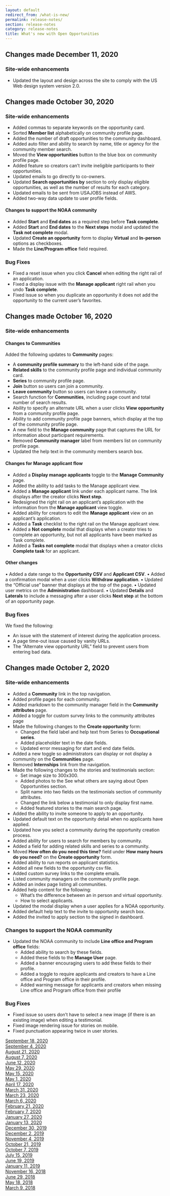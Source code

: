```yaml
---
layout: default
redirect_from: /what-is-new/
permalink: release-notes/
section: release-notes
category: release-notes
title: What's new with Open Opportunities
---
```


## Changes made December 11, 2020

### Site-wide enhancements

* Updated the layout and design across the site to comply with the US Web design system version 2.0.

## Changes made October 30, 2020

### Site-wide enhancements

* Added commas to separate keywords on the opportunity card.
* Sorted **Member list** alphabetically on community profile page.
* Added the number of draft opportunities to the community dashboard.
* Added auto filter and ability to search by name, title or agency for the community member search.
* Moved the **View opportunities** button to the blue box on community profile page.
* Added feature so creators can’t invite ineligible participants to their opportunities.
* Updated emails to go directly to co-owners.
* Updated **Search opportunities by** section to only display eligible opportunities, as well as the number of results for each category.
* Updated emails to be sent from USAJOBS instead of AWS.
* Added two-way data update to user profile fields.

#### Changes to support the NOAA community

* Added **Start** and **End dates** as a required step before **Task complete**.
* Added **Start** and **End dates** to the **Next steps** modal and updated the **Task not complete** modal.
* Updated **Create an opportunity** form to display **Virtual** and **In-person** options as checkboxes.
* Made the **Line/Program office** field required.

### Bug Fixes

* Fixed a reset issue when you click **Cancel** when editing the right rail of an application.
* Fixed a display issue with the **Manage applicant** right rail when you undo **Task complete**.
* Fixed issue so when you duplicate an opportunity it does not add the opportunity to the current user’s favorites.


## Changes made October 16, 2020

### Site-wide enhancements

#### Changes to Communities

Added the following updates to **Community** pages:

* A **community profile summary** to the left-hand side of the page.
* **Related skills** to the community profile page and individual community card.
* **Series** to community profile page.
* **Join** button so users can join a community.
* **Leave community** button so users can leave a community.
* Search function for **Communities**, including page count and total number of search results.
* Ability to specify an alternate URL when a user clicks **View opportunity** from a community profile page.
* Ability to add community profile page banners, which display at the top of the community profile page.
* A new field to the **Manage community** page that captures the URL for information about participant requirements.
* Removed **Community manager** label from members list on community profile page.
* Updated the help text in the community members search box.

#### Changes for Manage applicant flow

* Added a **Display manage applicants** toggle to the **Manage Community** page.
* Added the ability to add tasks to the Manage applicant view.
* Added a **Manage applicant** link under each applicant name. The link displays after the creator clicks **Next step**.
* Redesigned the right rail on an applicant’s application with the information from the **Manage applicant** view toggle.
* Added ability for creators to edit the **Manage applicant** view on an applicant’s application.
* Added a **Task** checklist to the right rail on the Manage applicant view.
* Added a **Not complete** modal that displays when a creator tries to complete an opportunity, but not all applicants have been marked as Task complete.
* Added a **Tasks not complete** modal that displays when a creator clicks **Complete task** for an applicant.

#### Other changes

•	Added a date range to the **Opportunity CSV** and **Applicant CSV**.
•	Added a confirmation modal when a user clicks **Withdraw application**.
•	Updated the “Official use” banner that displays at the top of the page.
•	Updated user metrics on the **Administration** dashboard.
•	Updated **Details** and **Laterals** to include a messaging after a user clicks **Next step** at the bottom of an opportunity page.

### Bug fixes

We fixed the following:

* An issue with the statement of interest during the application process.
* A page time-out issue caused by vanity URLs.
* The “Alternate view opportunity URL” field to prevent users from entering bad data.


## Changes made October 2, 2020

### Site-wide enhancements

- Added a **Community** link in the top navigation.
- Added profile pages for each community.
- Added markdown to the community manager field in the **Community attributes** page.
- Added a toggle for custom survey links to the community attributes page
- Made the following changes to the **Create opportunity** form:
  - Changed the field label and help text from Series to **Occupational series**.
  - Added placeholder text in the date fields.
  - Updated error messaging for start and end date fields.
- Added a new toggle so administrators can display or not display a community on the **Communities** page.
- Removed **Internships** link from the navigation.
- Made the following changes to the stories and testimonials section:
  - Set image size to 300x300.
  - Added photos to the See what others are saying about Open Opportunities section.
  - Split name into two fields on the testimonials section of community attributes.
  - Changed the link below a testimonial to only display first name.
  - Added featured stories to the main search page.
- Added the ability to invite someone to apply to an opportunity.
- Updated default text on the opportunity detail when no applicants have applied.
- Updated how you select a community during the opportunity creation process.
- Added ability for users to search for members by community.
- Added a field for adding related skills and series to a community.
- Moved **How often do you need this time?** field under **How many hours do you need?** on the **Create opportunity** form.
- Added ability to run reports on applicant statistics.
- Added all new fields to the opportunity csv file.
- Added custom survey links to the complete emails.
- Listed community managers on the community profile page.
- Added an index page listing all communities.
- Added help content for the following:
  - What’s the difference between an in person and virtual opportunity.
  - How to select applicants.
- Updated the modal display when a user applies for a NOAA opportunity.
- Added default help text to the invite to opportunity search box.
- Added the invited to apply section to the signed in dashboard.

### Changes to support the NOAA community

- Updated the NOAA community to include **Line office and Program office** fields:
  - Added ability to search by these fields.
  - Added these fields to the **Manage User** page.
  - Added a banner encouraging users to add these fields to their profile.
  - Added a toggle to require applicants and creators to have a Line office and Program office in their profile.
  - Added warning message for applicants and creators when missing Line office and Program office from their profile

### Bug Fixes

- Fixed issue so users don’t have to select a new image (if there is an existing image) when editing a testimonial.
- Fixed image rendering issue for stories on mobile.
- Fixed punctuation appearing twice in user stories.


[September 18, 2020](sep-18-2020)  
[September 4, 2020](sep-04-2020)  
[August 21, 2020](aug-21-2020)  
[August 7, 2020](aug-07-2020)  
[June 12, 2020](jun-12-2020)  
[May 29, 2020](may-29-2020)  
[May 15, 2020](may-15-2020)  
[May 1, 2020](may-01-2020)  
[April 17, 2020](apr-17-2020)  
[March 31, 2020](mar-31-2020)  
[March 23, 2020](mar-23-2020)  
[March 6, 2020](mar-06-2020)  
[February 21, 2020](feb-21-2020)  
[February 7, 2020](feb-07-2020/)  
[January 27, 2020](jan-27-2020/)  
[January 13, 2020](jan-13-2020/)  
[December 30, 2019](dec-30-2019/)  
[December 2, 2019](dec-02-2019/)  
[November 4, 2019](nov-04-2019/)  
[October 21, 2019](oct-21-2019/)  
[October 7, 2019](oct-07-2019/)  
[July 15, 2019](jul-15-2019/)  
[June 19, 2019](june-19-2019/)  
[January 11, 2019](jan-11-2019/)  
[November 16, 2018](nov-16-2018/)  
[June 29, 2018](june-29-2018/)  
[May 18, 2018](may-18-2018/)  
[March 9, 2018](mar-09-2018/)
